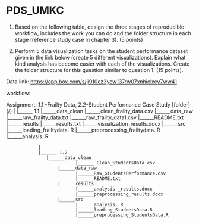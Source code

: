 # PDS_UMKC
1) Based on the following table, design the three stages of reproducible workflow, includes the work you
can do and the folder structure in each stage (reference study case in chapter 3). (5 points)




2) Perform 5 data visualization tasks on the student performance dataset given in the link below (create
5 different visualizations). Explain what kind analysis has become easier with each of the visualizations.
Create the folder structure for this question similar to question 1. (15 points).


Data link: https://app.box.com/s/ji910ez3ycw137rw07xnhielxey7ww41



workflow:

        

Assignment: 1.1 -Frailty Data, 2.2-Student Performance Case Study [folder] (/)
                |
                |______ 1.1
           	   	    |______data_clean
			                  |______clean_frailty_data.csv
		                |______data_raw
			                  |______raw_frailty_data.txt
			                  |______raw_frailty_data1.csv
			                  |______README.txt
		                |______results
			                  |______results.txt
			                  |______visualization_results.docx
		                |______src
			                  |______loading_frailtydata. R
			                  |______preprocessing_frailtydata. R
			                  |______analysis. R

                |
                |______ 1.2
           	       |______data_clean
			                  |______ Clean_StudentsData.csv
		               |______data_raw
			                  |______Raw_StudentsPerformance.csv
			                  |______README.txt
		               |______results
			                  |______analysis _results.docx
			                  |______preprocessing_results.docx
		               |______src
			                  |______analysis. R
			                  |______loading_StudnetsData.R
			                  |______preprocessing_StudentsData.R

